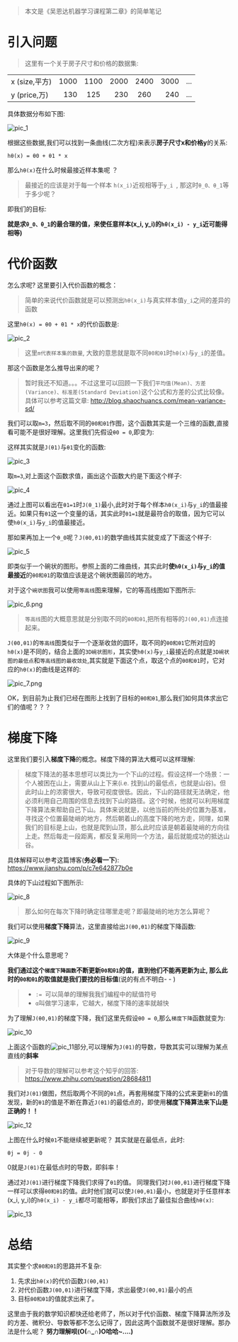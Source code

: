 
>本文是《吴恩达机器学习课程第二章》的简单笔记 

# 引入问题

>这里有一个关于房子尺寸和价格的数据集:

|  |  |  |||||
| :-----| ----: | :----: | ----: | :----: |----: | :----: |
| x (size,平方) | 1000| 1100 |2000|2400|3000|...|
| y (price,万) | 130 | 125 |230|260|240|...|

具体数据分布如下图:

![pic_1](pic_1.png)

根据这些数据,我们可以找到一条曲线(二次方程)来表示**房子尺寸x和价格y**的关系:

`hθ(x) = θ0 + θ1 * x`

那么`hθ(x)`在什么时候最接近样本集呢 ？

>最接近的应该是对于每一个样本 `h(x_i)`近视相等于`y_i `, 那这时`θ_0、θ_1`等于多少呢？

即我们的目标:

**就是求`θ_0、θ_1`的最合理的值，来使任意样本(x_i, y_i)的`hθ(x_i) - y_i`近可能得相等)**

# 代价函数

怎么求呢? 这里要引入代价函数的概念：

>简单的来说代价函数就是可以预测出`hθ(x_i)`与真实样本值`y_i`之间的差异的函数

这里`hθ(x) = θ0 + θ1 * x`的代价函数是:

![pic_2](pic_2.png)

>这里`m代表样本集的数量`, 大致的意思就是取不同`θ0和θ1`时`hθ(x)`与`y_i`的差值。

那这个函数是怎么推导出来的呢？ 

>暂时我还不知道。。。不过这里可以回顾一下我们`平均值(Mean)、方差(Variance)、标准差(Standard Deviation)`这个公式和方差的公式比较像。具体可以参考这篇文章: http://blog.shaochuancs.com/mean-variance-sd/

我们可以取`m=3`，然后取不同的`θ0和θ1`作图，这个函数其实是一个三维的函数,直接看可能不是很好理解。这里我们先假设`θ0 = 0`,即变为:

这样其实就是`J(θ1)`与`θ1`变化的函数:

![pic_3](pic_3.png)

取`m=3`,对上面这个函数求值，画出这个函数大约是下面这个样子:

![pic_4](pic_4.png)

通过上图可以看出在`θ1=1`时`J(θ_1)`最小,此时对于每个样本`hθ(x_i)`与`y_i`的值最接近。如果只有`θ1`这一个变量的话，其实此时`θ1=1`就是最符合的取值，因为它可以使`hθ(x_i)`与`y_i`的值最接近。

那如果再加上一个`θ_0`呢？`J(θ0,θ1)`的数学曲线其实就变成了下面这个样子:

![pic_5](pic_5.png)


即类似于一个碗状的图形。参照上面的二维曲线，其实此时**使`hθ(x_i)`与`y_i`的值最接近**的`θ0和θ1`的取值应该是这个碗状图最凹的地方。

对于这个`碗状图`我可以使用`等高线`图来理解，它的等高线图如下图所示:

![pic_6.png](pic_6.png)

>`等高线`图的大概意思就是分别取不同的`θ0和θ1`,把所有相等的`J(θ0,θ1)`点连接起来。

`J(θ0,θ1)`的`等高线`图类似于一个逐渐收敛的圆环，取不同的`θ0和θ1`它所对应的`hθ(x)`是不同的，结合上面的`3D碗状图形`，其实使`hθ(x)`与`y_i`最接近的点就是`3D碗状图的最低点`和`等高线图的最收敛处`,其实就是下面这个点，取这个点的`θ0和θ1`时，它对应的`hθ(x)`的曲线是这样的:

![pic_7.png](pic_7.png)

OK，到目前为止我们已经在图形上找到了目标的`θ0和θ1`,那么我们如何具体求出它们的值呢？？？

# 梯度下降

这里我们要引入**梯度下降**的概念。梯度下降的算法大概可以这样理解:

>梯度下降法的基本思想可以类比为一个下山的过程。假设这样一个场景：一个人被困在山上，需要从山上下来(i.e. 找到山的最低点，也就是山谷)。但此时山上的浓雾很大，导致可视度很低。因此，下山的路径就无法确定，他必须利用自己周围的信息去找到下山的路径。这个时候，他就可以利用梯度下降算法来帮助自己下山。具体来说就是，以他当前的所处的位置为基准，寻找这个位置最陡峭的地方，然后朝着山的高度下降的地方走，同理，如果我们的目标是上山，也就是爬到山顶，那么此时应该是朝着最陡峭的方向往上走。然后每走一段距离，都反复采用同一个方法，最后就能成功的抵达山谷。

具体解释可以参考这篇博客(**务必看一下**): https://www.jianshu.com/p/c7e642877b0e  

具体的下山过程如下图所示:

![pic_8](pic_8.png)

>那么如何在每次下降时确定往哪里走呢？即最陡峭的地方怎么算呢？

我们可以使用**梯度下降**算法，这里直接给出`J(θ0,θ1)`的梯度下降函数:

![pic_9](pic_9.png)

大体是个什么意思呢？

**我们通过这个`梯度下降函数`不断更新`θ0和θ1`的值，直到他们不能再更新为止, 那么此时的`θ0和θ1`的取值就是我们要找的目标值**(说的有点不明白- - )

>- `:= `可以简单的理解我我们编程中的赋值符号
>- `α`叫做学习速率，它越大，梯度下降的速率就越快 

为了理解`J(θ0,θ1)`的梯度下降，我们这里先假设`θ0 = 0`,那么`梯度下降`函数就变为:

![pic_10](pic_10.png)

上面这个函数的![pic_11](pic_11.png)部分,可以理解为`J(θ1)`的导数，导数其实可以理解为某点直线的**斜率**

>对于导数的理解可以参考这个知乎的回答: https://www.zhihu.com/question/28684811

我们对`J(θ1)`做图，然后取两个不同的`θ1`点，再套用梯度下降的公式来更新`θ1`的值发现，新的`θ1`的值是不断在靠近`J(θ1)`的最低点的，即使用**梯度下降算法来下山是正确的！！**

![pic_12](pic_12.png)

上图在什么时候`θ1`不能继续被更新呢？ 其实就是在最低点，此时:

`θj = θj - 0`

0就是`J(θ1)`在最低点时的导数，即斜率！

通过对`J(θ1)`进行梯度下降我们求得了`θ1`的值。 同理我们对`J(θ0,θ1)`进行梯度下降一样可以求得`θ0和θ1`的值。此时他们就可以使`J(θ0,θ1)`最小，也就是对于任意样本(x_i, y_i)的`hθ(x_i) - y_i`都尽可能相等，即我们求出了最佳拟合曲线`hθ(x)`:

![pic_13](pic_13.png)


# 总结

其实整个求`θ0和θ1`的思路并不复杂:

1. 先求出`hθ(x)`的代价函数`J(θ0,θ1)`
2. 对代价函数`J(θ0,θ1)`进行梯度下降，求出最使`J(θ0,θ1)`最小的点
3. 目标`θ0和θ1`的值就求出来了。

这里由于我的数学知识都快还给老师了，所以对于代价函数、梯度下降算法所涉及的方差、微积分、导数等都不怎么记得了，因此这两个函数就不是很好理解。那办法是什么呢？ **努力理解呗(O(∩_∩)O哈哈~....)**


